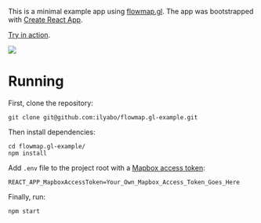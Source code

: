 This is a minimal example app using [flowmap.gl](https://github.com/teralytics/flowmap.gl).
The app was bootstrapped with [Create React App](https://github.com/facebook/create-react-app).

[Try in action](http://ilyabo.github.io/flowmap.gl-example).

[![](https://user-images.githubusercontent.com/351828/47097114-fd049800-d230-11e8-9e59-0e4602cac720.png)](http://ilyabo.github.io/flowmap.gl-example)

# Running
First, clone the repository:

    git clone git@github.com:ilyabo/flowmap.gl-example.git

Then install dependencies:

    cd flowmap.gl-example/
    npm install


Add `.env` file to the project root with a [Mapbox access token](https://www.mapbox.com/help/define-access-token/):

    REACT_APP_MapboxAccessToken=Your_Own_Mapbox_Access_Token_Goes_Here

Finally, run:

    npm start
